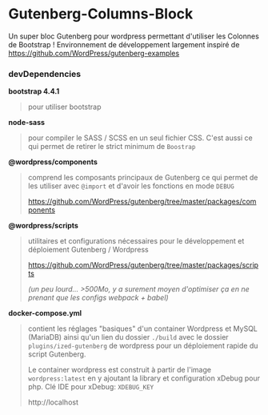 # Gutenberg-Columns-Block
Un super bloc Gutenberg pour wordpress permettant d'utiliser les Colonnes de Bootstrap !
Environnement de développement largement inspiré de https://github.com/WordPress/gutenberg-examples

### devDependencies

**bootstrap 4.4.1**
>pour utiliser bootstrap

**node-sass**
>pour compiler le SASS / SCSS en un seul fichier CSS. C'est aussi ce qui permet de retirer
>le strict minimum de `Boostrap`

**@wordpress/components**
>comprend les composants principaux de Gutenberg ce qui permet de les utiliser avec `@import`
>et d'avoir les fonctions en mode `DEBUG`
>
>https://github.com/WordPress/gutenberg/tree/master/packages/components

**@wordpress/scripts**
>utilitaires et configurations nécessaires pour le développement et déploiement Gutenberg / Wordpress
>
>https://github.com/WordPress/gutenberg/tree/master/packages/scripts
>
>_(un peu lourd... >500Mo, y a surement moyen d'optimiser ça en ne prenant que les configs webpack + babel)_

**docker-compose.yml**
>contient les réglages "basiques" d'un container Wordpress et MySQL (MariaDB)
>ainsi qu'un lien du dossier `./build` avec le dossier `plugins/ized-gutenberg` de wordpress
>pour un déploiement rapide du script Gutenberg.
>
>Le container wordpress est construit à partir de l'image `wordpress:latest` en y ajoutant
>la library et configuration xDebug pour php. Clé IDE pour xDebug: `XDEBUG_KEY`
>
>http://localhost